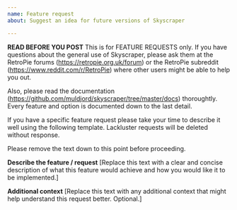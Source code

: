 ```yaml
---
name: Feature request
about: Suggest an idea for future versions of Skyscraper

---
```


**READ BEFORE YOU POST**
This is for FEATURE REQUESTS only. If you have questions about the general use of Skyscraper, please ask them at the RetroPie forums (https://retropie.org.uk/forum) or the RetroPie subreddit (https://www.reddit.com/r/RetroPie) where other users might be able to help you out.

Also, please read the documentation (https://github.com/muldjord/skyscraper/tree/master/docs) thoroughtly. Every feature and option is documented down to the last detail.

If you have a specific feature request please take your time to describe it well using the following template. Lackluster requests will be deleted without response.

Please remove the text down to this point before proceeding.

**Describe the feature / request**
[Replace this text with a clear and concise description of what this feature would achieve and how you would like it to be implemented.]

**Additional context**
[Replace this text with any additional context that might help understand this request better. Optional.]
